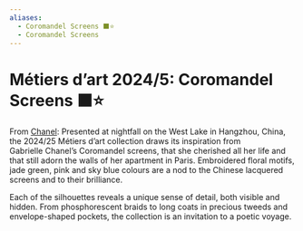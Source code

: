 ```yaml
---
aliases:
  - Coromandel Screens ⬛️⭐️
  - Coromandel Screens
---
```

# Métiers d’art 2024/5: Coromandel Screens ⬛️⭐️


From [Chanel](https://www.chanel.com/us/fashion/collection/metiers-art-2024-25/): Presented at nightfall on the West Lake in Hangzhou, China, the 2024/25 Métiers d’art collection draws its inspiration from Gabrielle Chanel’s Coromandel screens, that she cherished all her life and that still adorn the walls of her apartment in Paris. Embroidered floral motifs, jade green, pink and sky blue colours are a nod to the Chinese lacquered screens and to their brilliance.  
  
Each of the silhouettes reveals a unique sense of detail, both visible and hidden. From phosphorescent braids to long coats in precious tweeds and envelope-shaped pockets, the collection is an invitation to a poetic voyage.
